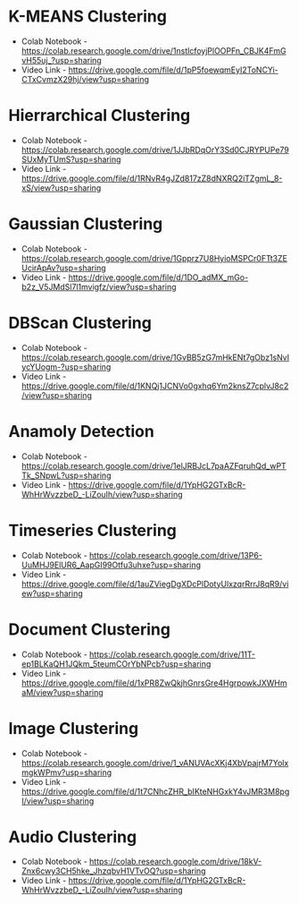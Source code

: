 # K-MEANS Clustering
 - Colab Notebook -  https://colab.research.google.com/drive/1nstlcfoyjPlOOPFn_CBJK4FmGvH55uj_?usp=sharing
 - Video Link - https://drive.google.com/file/d/1pP5foewqmEyI2ToNCYi-CTxCvmzX29hj/view?usp=sharing

# Hierrarchical Clustering
 - Colab Notebook -  https://colab.research.google.com/drive/1JJbRDqOrY3Sd0CJRYPUPe79SUxMyTUmS?usp=sharing
 - Video Link - https://drive.google.com/file/d/1RNvR4gJZd817zZ8dNXRQ2iTZgmL_8-xS/view?usp=sharing

# Gaussian Clustering
 - Colab Notebook - https://colab.research.google.com/drive/1Gpprz7U8HyioMSPCr0FTt3ZEUcirApAv?usp=sharing
 - Video Link -  https://drive.google.com/file/d/1DO_adMX_mGo-b2z_V5JMdSl7l1mvigfz/view?usp=sharing

# DBScan Clustering
 - Colab Notebook - https://colab.research.google.com/drive/1GvBB5zG7mHkENt7gObz1sNvIycYUogm-?usp=sharing
 - Video Link -   https://drive.google.com/file/d/1KNQj1JCNVo0gxhq6Ym2knsZ7cplvJ8c2/view?usp=sharing

# Anamoly Detection
 - Colab Notebook -  https://colab.research.google.com/drive/1elJRBJcL7paAZFqruhQd_wPTTk_SNpwL?usp=sharing
 - Video Link -  https://drive.google.com/file/d/1YpHG2GTxBcR-WhHrWvzzbeD_-LiZouIh/view?usp=sharing

# Timeseries Clustering
 - Colab Notebook -  https://colab.research.google.com/drive/13P6-UuMHJ9ElUR6_AapGI99Otfu3uhxe?usp=sharing
 - Video Link - https://drive.google.com/file/d/1auZViegDgXDcPlDotyUlxzqrRrrJ8qR9/view?usp=sharing

# Document Clustering
 - Colab Notebook - https://colab.research.google.com/drive/11T-ep1BLKaQH1JQkm_5teumCOrYbNPcb?usp=sharing
 - Video Link -  https://drive.google.com/file/d/1xPR8ZwQkjhGnrsGre4HgrpowkJXWHmaM/view?usp=sharing 

# Image Clustering
 - Colab Notebook - https://colab.research.google.com/drive/1_vANUVAcXKj4XbVpajrM7YolxmgkWPmv?usp=sharing
 - Video Link -   https://drive.google.com/file/d/1t7CNhcZHR_bIKteNHGxkY4vJMR3M8pgI/view?usp=sharing  

# Audio Clustering
 - Colab Notebook - https://colab.research.google.com/drive/18kV-Znx6cwy3CH5hke_JhzqbvH1VTvOQ?usp=sharing
 - Video Link -   https://drive.google.com/file/d/1YpHG2GTxBcR-WhHrWvzzbeD_-LiZouIh/view?usp=sharing
